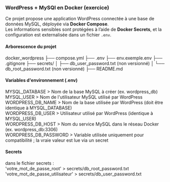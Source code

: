 ### WordPress + MySQl en Docker (exercice)
Ce projet propose une application WordPress connectée à une base de données MySQL, déployée via **Docker Compose**.  
Les informations sensibles sont protégées à l’aide de **Docker Secrets**, et la configuration est externalisée dans un fichier `.env`.

#### Arborescence du projet 
docker_wordpress
├── compose.yml
├── .env
├── env.exemple.env
├── .gitignore 
├── secrets/
│   ├── db_user_password.txt (non versionné)
│   └── db_root_password.txt (non versionné)
├── README.md

#### Variables d'environnement (.env)
MYSQL_DATABASE > Nom de la base MySQL à créer (ex. wordpress_db) \
MYSQL_USER > Nom de l'utilisateur MySQL utilisé par WordPress \
WORDPRESS_DB_NAME > Nom de la base utilisée par WordPress (doit être identique à MYSQL_DATABASE) \
WORDPRESS_DB_USER > Utilisateur utilisé par WordPress (identique à MYSQL_USER) \
WORDPRESS_DB_HOST > Nom du service MySQL dans le réseau Docker (ex. wordpress_db:3306) \
WORDPRESS_DB_PASSWORD > Variable utilisée uniquement pour compatibilité ; la vraie valeur est lue via un secret 

#### Secrets 
dans le fichier secrets : \
'votre_mot_de_passe_root' > secrets/db_root_password.txt \
'votre_mot_de_passe_utilisateur' > secrets/db_user_password.txt 





